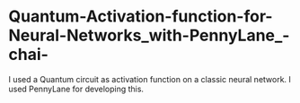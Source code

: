 # Quantum-Activation-function-for-Neural-Networks_with-PennyLane_-chai-

 I used a Quantum circuit as activation function on a classic neural network. I used PennyLane for developing this. 
